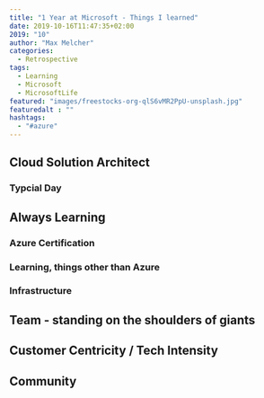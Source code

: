 ```yaml
---
title: "1 Year at Microsoft - Things I learned"
date: 2019-10-16T11:47:35+02:00
2019: "10"
author: "Max Melcher"
categories:
  - Retrospective
tags:
  - Learning
  - Microsoft
  - MicrosoftLife
featured: "images/freestocks-org-qlS6vMR2PpU-unsplash.jpg"
featuredalt : ""
hashtags: 
  - "#azure"
---
```


## Cloud Solution Architect
### Typcial Day 
## Always Learning
### Azure Certification
### Learning, things other than Azure
### Infrastructure
## Team - standing on the shoulders of giants
## Customer Centricity / Tech Intensity
## Community